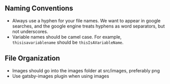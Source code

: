 ## Naming Conventions

* Always use a hyphen for your file names. We want to appear in google searches, and the google engine treats hyphens as word separators, but not underscores.
* Variable names should be camel case. For example, `thisisavariablename` should be `thisIsAVariableName`.

## File Organization

* Images should go into the images folder at src/images, preferably png
* Use gatsby-images plugin when using images
